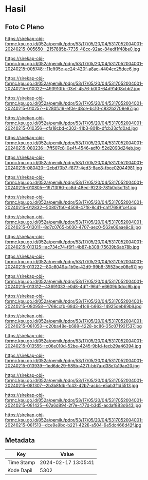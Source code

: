 # Hasil

## Foto C Plano

https://sirekap-obj-formc.kpu.go.id/052a/pemilu/pdpr/53/17/05/20/04/5317052004001-20240215-005650--2157885b-7735-48cc-92ac-84edf1f48be0.jpg

https://sirekap-obj-formc.kpu.go.id/052a/pemilu/pdpr/53/17/05/20/04/5317052004001-20240215-005748--11cff05e-ac24-420f-a8ac-4404cc25dee6.jpg

https://sirekap-obj-formc.kpu.go.id/052a/pemilu/pdpr/53/17/05/20/04/5317052004001-20240215-010022--493910fb-03ef-4576-b0f0-64d91408cbb2.jpg

https://sirekap-obj-formc.kpu.go.id/052a/pemilu/pdpr/53/17/05/20/04/5317052004001-20240215-010257--b280fc19-ef0e-48ce-bc10-c832b2709e87.jpg

https://sirekap-obj-formc.kpu.go.id/052a/pemilu/pdpr/53/17/05/20/04/5317052004001-20240215-010356--cfa18cbd-c302-41b3-801b-dfcb33cfd0ad.jpg

https://sirekap-obj-formc.kpu.go.id/052a/pemilu/pdpr/53/17/05/20/04/5317052004001-20240215-080236--7ff507c8-0e4f-4546-adf0-52d2093d24eb.jpg

https://sirekap-obj-formc.kpu.go.id/052a/pemilu/pdpr/53/17/05/20/04/5317052004001-20240215-080420--2cbd70b7-f877-4ed3-8ac8-fbce02044981.jpg

https://sirekap-obj-formc.kpu.go.id/052a/pemilu/pdpr/53/17/05/20/04/5317052004001-20240215-010805--19713f60-cc8d-48ed-9223-781b0c5cff51.jpg

https://sirekap-obj-formc.kpu.go.id/052a/pemilu/pdpr/53/17/05/20/04/5317052004001-20240215-012832--50807fb0-4508-47f8-8c41-ca1f7689fcef.jpg

https://sirekap-obj-formc.kpu.go.id/052a/pemilu/pdpr/53/17/05/20/04/5317052004001-20240215-013011--8d7c0765-b030-4707-aec0-562e06aae9c9.jpg

https://sirekap-obj-formc.kpu.go.id/052a/pemilu/pdpr/53/17/05/20/04/5317052004001-20240215-013125--ac734c74-f6f1-4b87-b308-75639b6ab78b.jpg

https://sirekap-obj-formc.kpu.go.id/052a/pemilu/pdpr/53/17/05/20/04/5317052004001-20240215-013222--80c8049a-1b9e-42d9-99b8-3552bce08e57.jpg

https://sirekap-obj-formc.kpu.go.id/052a/pemilu/pdpr/53/17/05/20/04/5317052004001-20240215-013312--43691033-e0d8-4df1-96df-e6609b3dcc9b.jpg

https://sirekap-obj-formc.kpu.go.id/052a/pemilu/pdpr/53/17/05/20/04/5317052004001-20240215-080958--1766ccfb-68d3-41c6-b663-14925deb69b6.jpg

https://sirekap-obj-formc.kpu.go.id/052a/pemilu/pdpr/53/17/05/20/04/5317052004001-20240215-081053--c20ba48e-b688-4228-bc86-35c071931537.jpg

https://sirekap-obj-formc.kpu.go.id/052a/pemilu/pdpr/53/17/05/20/04/5317052004001-20240215-013555--c06e010d-52be-4245-9b1d-fecb29a46394.jpg

https://sirekap-obj-formc.kpu.go.id/052a/pemilu/pdpr/53/17/05/20/04/5317052004001-20240215-013939--1ed6dc29-585b-427f-bb7a-d38c7a19ae20.jpg

https://sirekap-obj-formc.kpu.go.id/052a/pemilu/pdpr/53/17/05/20/04/5317052004001-20240215-081307--2b3b8fdb-fc43-42b7-acbc-e5ab3f1d5513.jpg

https://sirekap-obj-formc.kpu.go.id/052a/pemilu/pdpr/53/17/05/20/04/5317052004001-20240215-081425--67a6d894-2f7e-477d-b3d5-acdaf883d643.jpg

https://sirekap-obj-formc.kpu.go.id/052a/pemilu/pdpr/53/17/05/20/04/5317052004001-20240215-081513--dce9e9bc-b221-4228-a504-9e5dc466d42f.jpg


## Metadata

| Key        | Value               |
| ---------- | ------------------- |
| Time Stamp | 2024-02-17 13:05:41 |
| Kode Dapil | 5302                |



